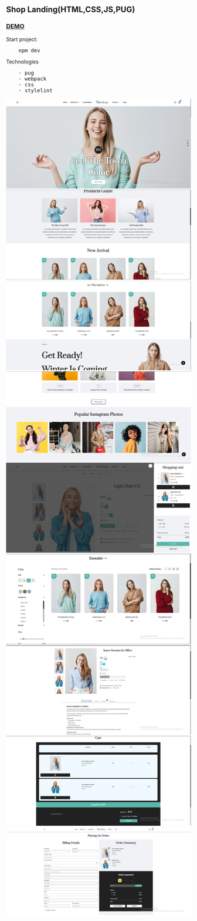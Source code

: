 ## Shop Landing(HTML,CSS,JS,PUG)
### [DEMO](https://shop-js-pug-css.vercel.app/index.html)
Start project:
<pre>
    npm dev
</pre>

Technologies

<pre>
    - pug
    - webpack
    - css
    - stylelint
</pre>

![image](./screenshots/main.webp)
![image](./screenshots/main_2.webp)
![image](./screenshots/main_3.webp)
![image](./screenshots/main_4.webp)
![image](./screenshots/cart-menu.webp)
![image](./screenshots/category.webp)
![image](./screenshots/single.webp)
![image](./screenshots/cart.webp)
![image](./screenshots/order.webp)
